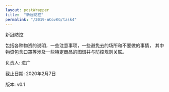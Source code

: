 ```yaml
---
layout: postWrapper
title:  "新冠防控"
permalink: "/2019-nCovKG/task4"
---
```


新冠防控

包括各种物资的说明，一些注意事项，一些避免去的场所和不要做的事情，
其中物资包含口罩等涉及一些特定商品的图谱并与防控规则关联。

负责人: 进广

截止日期: 2020年2月7日

版本: v0.1